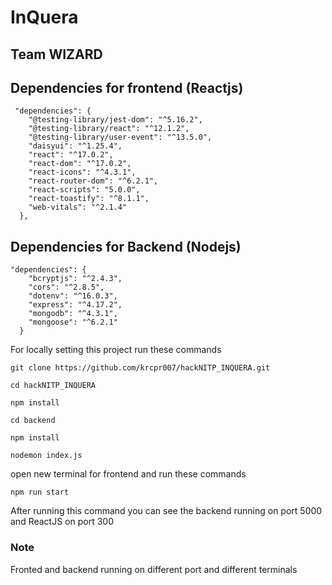 # InQuera 
## Team WIZARD 

## Dependencies for frontend (Reactjs)
```
 "dependencies": {
    "@testing-library/jest-dom": "^5.16.2",
    "@testing-library/react": "^12.1.2",
    "@testing-library/user-event": "^13.5.0",
    "daisyui": "^1.25.4",
    "react": "^17.0.2",
    "react-dom": "^17.0.2",
    "react-icons": "^4.3.1",
    "react-router-dom": "^6.2.1",
    "react-scripts": "5.0.0",
    "react-toastify": "^8.1.1",
    "web-vitals": "^2.1.4"
  },
  ```
## Dependencies for Backend (Nodejs)
```
"dependencies": {
    "bcryptjs": "^2.4.3",
    "cors": "^2.8.5",
    "dotenv": "^16.0.3",
    "express": "^4.17.2",
    "mongodb": "^4.3.1",
    "mongoose": "^6.2.1"
  } 
```

For locally setting this project run these commands
``` 
git clone https://github.com/krcpr007/hackNITP_INQUERA.git

cd hackNITP_INQUERA

npm install

cd backend

npm install 

nodemon index.js

```
open new terminal for frontend and run these commands
```
npm run start
```

After running this command you can see the backend running on port 5000 and ReactJS on port 300
### Note
Fronted and backend running on different port and different terminals
